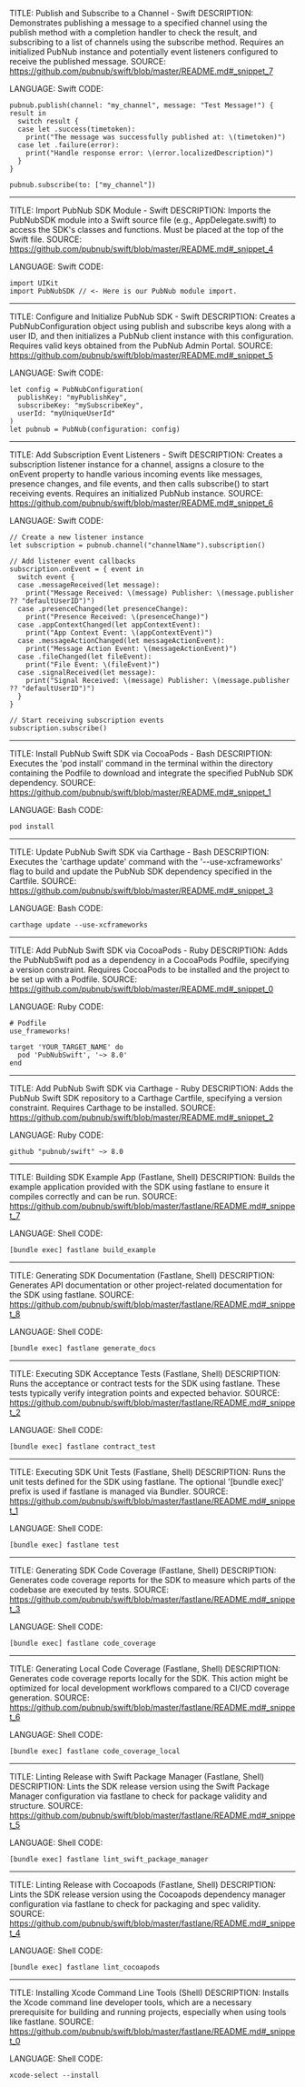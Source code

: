 TITLE: Publish and Subscribe to a Channel - Swift
DESCRIPTION: Demonstrates publishing a message to a specified channel using the publish method with a completion handler to check the result, and subscribing to a list of channels using the subscribe method. Requires an initialized PubNub instance and potentially event listeners configured to receive the published message.
SOURCE: https://github.com/pubnub/swift/blob/master/README.md#_snippet_7

LANGUAGE: Swift
CODE:
```
pubnub.publish(channel: "my_channel", message: "Test Message!") { result in
  switch result {
  case let .success(timetoken):
    print("The message was successfully published at: \(timetoken)")
  case let .failure(error):
    print("Handle response error: \(error.localizedDescription)")
  }
}

pubnub.subscribe(to: ["my_channel"])
```

----------------------------------------

TITLE: Import PubNub SDK Module - Swift
DESCRIPTION: Imports the PubNubSDK module into a Swift source file (e.g., AppDelegate.swift) to access the SDK's classes and functions. Must be placed at the top of the Swift file.
SOURCE: https://github.com/pubnub/swift/blob/master/README.md#_snippet_4

LANGUAGE: Swift
CODE:
```
import UIKit
import PubNubSDK // <- Here is our PubNub module import.
```

----------------------------------------

TITLE: Configure and Initialize PubNub SDK - Swift
DESCRIPTION: Creates a PubNubConfiguration object using publish and subscribe keys along with a user ID, and then initializes a PubNub client instance with this configuration. Requires valid keys obtained from the PubNub Admin Portal.
SOURCE: https://github.com/pubnub/swift/blob/master/README.md#_snippet_5

LANGUAGE: Swift
CODE:
```
let config = PubNubConfiguration(
  publishKey: "myPublishKey",
  subscribeKey: "mySubscribeKey",
  userId: "myUniqueUserId"
)
let pubnub = PubNub(configuration: config)
```

----------------------------------------

TITLE: Add Subscription Event Listeners - Swift
DESCRIPTION: Creates a subscription listener instance for a channel, assigns a closure to the onEvent property to handle various incoming events like messages, presence changes, and file events, and then calls subscribe() to start receiving events. Requires an initialized PubNub instance.
SOURCE: https://github.com/pubnub/swift/blob/master/README.md#_snippet_6

LANGUAGE: Swift
CODE:
```
// Create a new listener instance
let subscription = pubnub.channel("channelName").subscription()

// Add listener event callbacks
subscription.onEvent = { event in
  switch event {
  case .messageReceived(let message):
    print("Message Received: \(message) Publisher: \(message.publisher ?? "defaultUserID")")
  case .presenceChanged(let presenceChange):
    print("Presence Received: \(presenceChange)")
  case .appContextChanged(let appContextEvent):
    print("App Context Event: \(appContextEvent)")
  case .messageActionChanged(let messageActionEvent):
    print("Message Action Event: \(messageActionEvent)")
  case .fileChanged(let fileEvent):
    print("File Event: \(fileEvent)")
  case .signalReceived(let message):
    print("Signal Received: \(message) Publisher: \(message.publisher ?? "defaultUserID")")
  }
}

// Start receiving subscription events
subscription.subscribe()
```

----------------------------------------

TITLE: Install PubNub Swift SDK via CocoaPods - Bash
DESCRIPTION: Executes the 'pod install' command in the terminal within the directory containing the Podfile to download and integrate the specified PubNub SDK dependency.
SOURCE: https://github.com/pubnub/swift/blob/master/README.md#_snippet_1

LANGUAGE: Bash
CODE:
```
pod install
```

----------------------------------------

TITLE: Update PubNub Swift SDK via Carthage - Bash
DESCRIPTION: Executes the 'carthage update' command with the '--use-xcframeworks' flag to build and update the PubNub SDK dependency specified in the Cartfile.
SOURCE: https://github.com/pubnub/swift/blob/master/README.md#_snippet_3

LANGUAGE: Bash
CODE:
```
carthage update --use-xcframeworks
```

----------------------------------------

TITLE: Add PubNub Swift SDK via CocoaPods - Ruby
DESCRIPTION: Adds the PubNubSwift pod as a dependency in a CocoaPods Podfile, specifying a version constraint. Requires CocoaPods to be installed and the project to be set up with a Podfile.
SOURCE: https://github.com/pubnub/swift/blob/master/README.md#_snippet_0

LANGUAGE: Ruby
CODE:
```
# Podfile
use_frameworks!

target 'YOUR_TARGET_NAME' do
  pod 'PubNubSwift', '~> 8.0'
end
```

----------------------------------------

TITLE: Add PubNub Swift SDK via Carthage - Ruby
DESCRIPTION: Adds the PubNub Swift SDK repository to a Carthage Cartfile, specifying a version constraint. Requires Carthage to be installed.
SOURCE: https://github.com/pubnub/swift/blob/master/README.md#_snippet_2

LANGUAGE: Ruby
CODE:
```
github "pubnub/swift" ~> 8.0
```

----------------------------------------

TITLE: Building SDK Example App (Fastlane, Shell)
DESCRIPTION: Builds the example application provided with the SDK using fastlane to ensure it compiles correctly and can be run.
SOURCE: https://github.com/pubnub/swift/blob/master/fastlane/README.md#_snippet_7

LANGUAGE: Shell
CODE:
```
[bundle exec] fastlane build_example
```

----------------------------------------

TITLE: Generating SDK Documentation (Fastlane, Shell)
DESCRIPTION: Generates API documentation or other project-related documentation for the SDK using fastlane.
SOURCE: https://github.com/pubnub/swift/blob/master/fastlane/README.md#_snippet_8

LANGUAGE: Shell
CODE:
```
[bundle exec] fastlane generate_docs
```

----------------------------------------

TITLE: Executing SDK Acceptance Tests (Fastlane, Shell)
DESCRIPTION: Runs the acceptance or contract tests for the SDK using fastlane. These tests typically verify integration points and expected behavior.
SOURCE: https://github.com/pubnub/swift/blob/master/fastlane/README.md#_snippet_2

LANGUAGE: Shell
CODE:
```
[bundle exec] fastlane contract_test
```

----------------------------------------

TITLE: Executing SDK Unit Tests (Fastlane, Shell)
DESCRIPTION: Runs the unit tests defined for the SDK using fastlane. The optional '[bundle exec]' prefix is used if fastlane is managed via Bundler.
SOURCE: https://github.com/pubnub/swift/blob/master/fastlane/README.md#_snippet_1

LANGUAGE: Shell
CODE:
```
[bundle exec] fastlane test
```

----------------------------------------

TITLE: Generating SDK Code Coverage (Fastlane, Shell)
DESCRIPTION: Generates code coverage reports for the SDK to measure which parts of the codebase are executed by tests.
SOURCE: https://github.com/pubnub/swift/blob/master/fastlane/README.md#_snippet_3

LANGUAGE: Shell
CODE:
```
[bundle exec] fastlane code_coverage
```

----------------------------------------

TITLE: Generating Local Code Coverage (Fastlane, Shell)
DESCRIPTION: Generates code coverage reports locally for the SDK. This action might be optimized for local development workflows compared to a CI/CD coverage generation.
SOURCE: https://github.com/pubnub/swift/blob/master/fastlane/README.md#_snippet_6

LANGUAGE: Shell
CODE:
```
[bundle exec] fastlane code_coverage_local
```

----------------------------------------

TITLE: Linting Release with Swift Package Manager (Fastlane, Shell)
DESCRIPTION: Lints the SDK release version using the Swift Package Manager configuration via fastlane to check for package validity and structure.
SOURCE: https://github.com/pubnub/swift/blob/master/fastlane/README.md#_snippet_5

LANGUAGE: Shell
CODE:
```
[bundle exec] fastlane lint_swift_package_manager
```

----------------------------------------

TITLE: Linting Release with Cocoapods (Fastlane, Shell)
DESCRIPTION: Lints the SDK release version using the Cocoapods dependency manager configuration via fastlane to check for packaging and spec validity.
SOURCE: https://github.com/pubnub/swift/blob/master/fastlane/README.md#_snippet_4

LANGUAGE: Shell
CODE:
```
[bundle exec] fastlane lint_cocoapods
```

----------------------------------------

TITLE: Installing Xcode Command Line Tools (Shell)
DESCRIPTION: Installs the Xcode command line developer tools, which are a necessary prerequisite for building and running projects, especially when using tools like fastlane.
SOURCE: https://github.com/pubnub/swift/blob/master/fastlane/README.md#_snippet_0

LANGUAGE: Shell
CODE:
```
xcode-select --install
```